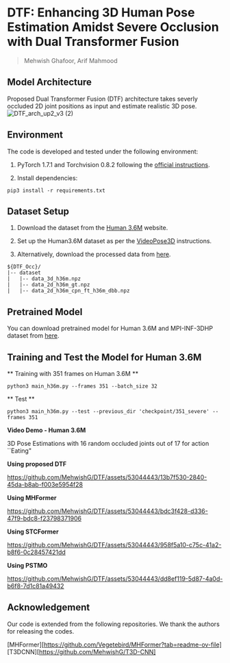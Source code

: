 
# DTF: Enhancing 3D Human Pose Estimation Amidst Severe Occlusion with Dual Transformer Fusion
> Mehwish Ghafoor, Arif Mahmood

## Model Architecture
Proposed Dual Transformer Fusion (DTF) architecture takes severly occluded 2D joint positions as input and estimate realistic 3D pose.
![DTF_arch_up2_v3 (2)](https://github.com/user-attachments/assets/669fea10-b52e-4499-8ebb-ee56317c7643)



## Environment
The code is developed and tested under the following environment:

1. PyTorch 1.7.1 and Torchvision 0.8.2 following the [official instructions](https://pytorch.org/).

2. Install dependencies:
 ```
pip3 install -r requirements.txt
```

## Dataset Setup
1. Download the dataset from the [Human 3.6M](http://vision.imar.ro/human3.6m/description.php) website.

2. Set up the Human3.6M dataset as per the [VideoPose3D](https://github.com/facebookresearch/VideoPose3D) instructions.

3. Alternatively, download the processed data from [here](https://drive.google.com/drive/folders/112GPdRC9IEcwcJRyrLJeYw9_YV4wLdKC).
```
${DTF_Occ}/
|-- dataset
|   |-- data_3d_h36m.npz
|   |-- data_2d_h36m_gt.npz
|   |-- data_2d_h36m_cpn_ft_h36m_dbb.npz
```
## Pretrained Model

You can download pretrained model for Human 3.6M and MPI-INF-3DHP dataset from [here](https://drive.google.com/drive/folders/1mMqX__ItxisexEfHuL3pUOnXhUpzIhQI?usp=sharing).

## Training and Test the Model for Human 3.6M
** Training with 351 frames on Human 3.6M **
```
python3 main_h36m.py --frames 351 --batch_size 32
```
**  Test **
```
python3 main_h36m.py --test --previous_dir 'checkpoint/351_severe' --frames 351
```

**Video Demo - Human 3.6M**

3D Pose Estimations with 16 random occluded joints out of 17 for action ``Eating"

**Using proposed DTF**

https://github.com/MehwishG/DTF/assets/53044443/13b7f530-2840-45da-b8ab-f003e5954f28

**Using MHFormer**

https://github.com/MehwishG/DTF/assets/53044443/bdc3f428-d336-47f9-bdc8-f23798371906

**Using STCFormer**

https://github.com/MehwishG/DTF/assets/53044443/958f5a10-c75c-41a2-b8f6-0c28457421dd

**Using PSTMO**

https://github.com/MehwishG/DTF/assets/53044443/dd8ef119-5d87-4a0d-b6f8-7d1c81a49432
## Acknowledgement
Our code is extended from the following repositories. We thank the authors for releasing the codes.

[MHFormer][https://github.com/Vegetebird/MHFormer?tab=readme-ov-file]
[T3DCNN][https://github.com/MehwishG/T3D-CNN]
